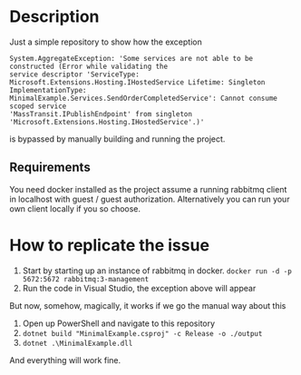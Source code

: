 # Description
Just a simple repository to show how the exception 
```
System.AggregateException: 'Some services are not able to be constructed (Error while validating the 
service descriptor 'ServiceType: Microsoft.Extensions.Hosting.IHostedService Lifetime: Singleton 
ImplementationType: MinimalExample.Services.SendOrderCompletedService': Cannot consume scoped service 
'MassTransit.IPublishEndpoint' from singleton 'Microsoft.Extensions.Hosting.IHostedService'.)'
```
is bypassed by manually building and running the project.

## Requirements
You need docker installed as the project assume a running rabbitmq client in localhost with guest / guest authorization. Alternatively you can run your own client locally if you so choose.

# How to replicate the issue

1. Start by starting up an instance of rabbitmq in docker. `docker run -d -p 5672:5672 rabbitmq:3-management`
2. Run the code in Visual Studio, the exception above will appear

But now, somehow, magically, it works if we go the manual way about this

1. Open up PowerShell and navigate to this repository
2. `dotnet build "MinimalExample.csproj" -c Release -o ./output`
3. `dotnet .\MinimalExample.dll`

And everything will work fine.
